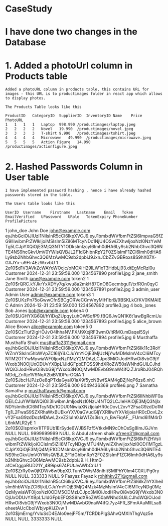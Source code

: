 # CaseStudy


# I have done two changes in the Database


# 1. Added a photoUrl column in Products table
    Added a photoURL column in products table, this contains URL for images - this URL is to productimages folder in react app which allows to display photos.

    The Products Table looks like this

    ProductID	CategoryID	SupplierID	InventoryID	Name	Price	PhotoURL
    1	1	1	1	Laptop	998.990	/productimages/laptop.jpeg
    2	2	2	2	Novel	19.990	/productimages/novel.jpeg
    3	3	3	3	T-shirt	9.990	/productimages/tshirt.jpeg
    4	4	4	4	Microwave	49.990	/productimages/microwave.jpeg
    5	5	5	5	Action Figure	14.990	/productimages/actionfigure.jpeg

# 2. Hashed Passwords Column in User table
    I have implemented password hashing , hence i have already hashed passwords stored in the table.

    The Users table looks like this

    UserID	Username	Firstname	Lastname	Email	Token	EmailVerified	UPassword	URole	TokenExpiry	PhoneNumber	ProfilePicture
1	john_doe	John	Doe	john@example.com	eyJhbGciOiJIUzI1NiIsInR5cCI6IkpXVCJ9.eyJ1bmlxdWVfbmFtZSI6ImpvaG5fZG9lIiwibmFtZWlkIjoiMSIsIm5iZiI6MTcyNDc1NjU4OSwiZXhwIjoxNzI0NzYwMTg5LCJpYXQiOjE3MjQ3NTY1ODksImlzcyI6Imh0dHA6Ly9sb2NhbGhvc3Q6NTE4NS9hcGkvUmV0YWlsQVBJL2F1dGhlbnRpY2F0ZSIsImF1ZCI6Imh0dHA6Ly9sb2NhbGhvc3Q6MzAwMC9sb2dpbiJ9.ixnJCbZZvGBRoxs8S9hX07X-GAJYx-u9Flr4EzWxvbU	1	$2a$10$d1V3AVkZcWAYoWOcjc/oMOXiH29lLW1xT3HdbLj93.dtEgMcRzI0u	Customer	2024-12-31 23:59:59.000	1234567890	profile1.jpg
2	jane_smith	Jane	Smith	jane@example.com	token2	1	$2a$10$rQRC.kYJkrYxXDYy7q/kwu8a2mkH87CnO8GecmbguT/txfROn0qyC	Customer	2024-12-31 23:59:59.000	1234567891	profile2.jpg
3	admin_user	Admin	User	admin@example.com	token3	1	$2a$10$UKzPn75oGwwCfnSBCgORVeCCmVnyMlH1brB/9BSKLkCfKV0KMAIEC	Admin	2024-12-31 23:59:59.000	1234567892	profile3.jpg
4	bob_jones	Bob	Jones	bob@example.com	token4	0	$2a$10$UGHYXG6QI/hYiDqZUpqyLuhOWSqfP9.fBQ6JwQN1K6t1awBgRcmUu	Customer	2024-12-31 23:59:59.000	1234567893	profile4.jpg
5	alice_brown	Alice	Brown	alice@example.com	token5	0	$2a$10$CzTluf2IgHOJvO4lhhaNV.FX/J9XxjRF3wmO/ltRMO.mDaqel5Syi	Customer	2024-12-31 23:59:59.000	1234567894	profile5.jpg
6	Musthaffa	Musthaffa	Shaik	musthaffa2311@gmail.com	eyJhbGciOiJIUzI1NiIsInR5cCI6IkpXVCJ9.eyJ1bmlxdWVfbmFtZSI6Ik11c3RoYWZmYSIsIm5hbWVpZCI6IjYiLCJuYmYiOjE3MjUzNjYwMDMsImV4cCI6MTcyNTM2OTYwMywiaWF0IjoxNzI1MzY2MDAzLCJpc3MiOiJodHRwOi8vbG9jYWxob3N0OjUxODUvYXBpL1JldGFpbEFQSS9hdXRoZW50aWNhdGUiLCJhdWQiOiJodHRwOi8vbG9jYWxob3N0OjMwMDEvbG9naW4ifQ.ZJroRbJ04RQhMDdj_Znftje1V9NqA2biBVlDPurOQIA	1	$2a$10$JbcHJPJzOe8qPTxIaGyaiO1aX9f5ycNBwfSAM4gBZjNqP6zs6.nhC	Customer	2024-12-31 23:59:59.000	9049436369	profile6.png
7	Samatha	Samatha	p	musthaffawork@gmail.com	eyJhbGciOiJIUzI1NiIsInR5cCI6IkpXVCJ9.eyJ1bmlxdWVfbmFtZSI6IlNhbWF0aGEiLCJuYW1laWQiOiI3IiwibmJmIjoxNzI0NzU4NTQ2LCJleHAiOjE3MjQ3NjIxNDYsImlhdCI6MTcyNDc1ODU0NiwiaXNzIjoiaHR0cDovL2xvY2FsaG9zdDo1MTg1L2FwaS9SZXRhaWxBUEkvYXV0aGVudGljYXRlIiwiYXVkIjoiaHR0cDovL2xvY2FsaG9zdDozMDAwL2xvZ2luIn0.iaW1Zs3isn_n_BwFiqAF__FUmd6l1M4rDL6nkMLR2yE	1	$2a$10$02lspmkv1ITF9Ub1ErSyde6WJBSFzf5VtkxMN9cOhOsSg8ImJGJVm	NULL	NULL	9999999999	NULL
8	Abdul	afreen	shaik	afreen31@gmail.com	eyJhbGciOiJIUzI1NiIsInR5cCI6IkpXVCJ9.eyJ1bmlxdWVfbmFtZSI6IkFiZHVsIiwibmFtZWlkIjoiOCIsIm5iZiI6MTcyNDgyMTU4MywiZXhwIjoxNzI0ODI1MTgzLCJpYXQiOjE3MjQ4MjE1ODMsImlzcyI6Imh0dHA6Ly9sb2NhbGhvc3Q6NTE4NS9hcGkvUmV0YWlsQVBJL2F1dGhlbnRpY2F0ZSIsImF1ZCI6Imh0dHA6Ly9sb2NhbGhvc3Q6MzAwMC9sb2dpbiJ9.H_HtmQ-afCeDggaBUD21Y_489ips674PUtJvAWbCriU	1	$2a$10$ZrRy0w0jKDWv6w9bpXD.TunVOWsM8nIhItSMlPhY0Im4C0XUPg0ry	NULL	NULL	333333	NULL
9	Faayaz	Fayaz	k	rohithkv271@gmail.com	eyJhbGciOiJIUzI1NiIsInR5cCI6IkpXVCJ9.eyJ1bmlxdWVfbmFtZSI6IkZhYXlheiIsIm5hbWVpZCI6IjkiLCJuYmYiOjE3MjQ4Mzk4MzMsImV4cCI6MTcyNDg0MzQzMywiaWF0IjoxNzI0ODM5ODMzLCJpc3MiOiJodHRwOi8vbG9jYWxob3N0OjUxODUvYXBpL1JldGFpbEFQSS9hdXRoZW50aWNhdGUiLCJhdWQiOiJodHRwOi8vbG9jYWxob3N0OjMwMDAvbG9naW4ifQ.7yz4FR_SFmAAuMlILsa8eheetAUcCboIWbjvpKiJZvw	1	$2a$10$jmErng/YvluSsD4EAIo0eejFF5m/TCRDbPIgSAhvQMXIhThgVqz5e	NULL	NULL	3333333	NULL





